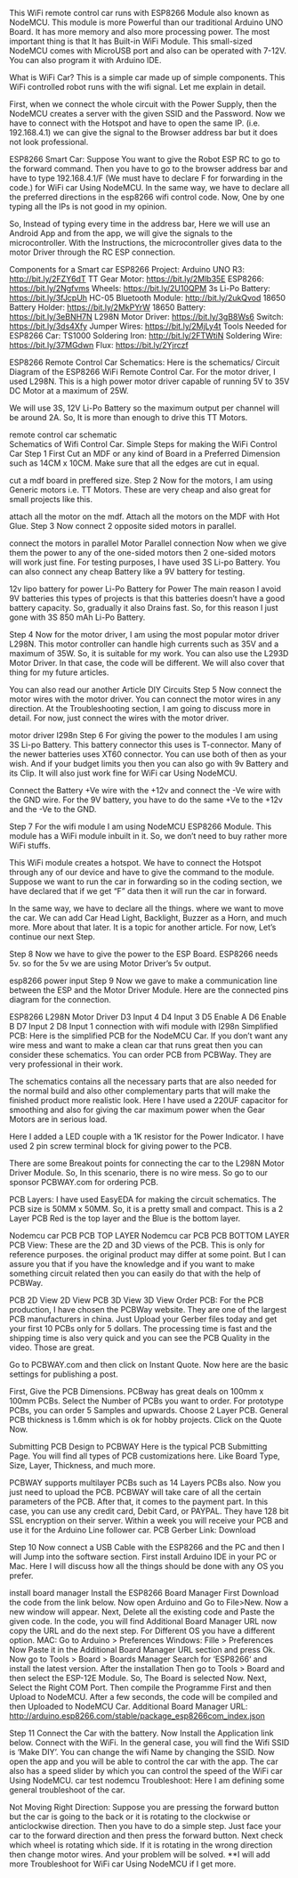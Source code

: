 

This WiFi remote control car runs with ESP8266 Module also known as NodeMCU. This module is more Powerful than our traditional Arduino UNO Board. It has more memory and also more processing power. The most important thing is that It has Built-in WiFi Module. This small-sized NodeMCU comes with MicroUSB port and also can be operated with 7-12V. You can also program it with Arduino IDE.

 

What is WiFi Car?
This is a simple car made up of simple components. This WiFi controlled robot runs with the wifi signal. Let me explain in detail.

First, when we connect the whole circuit with the Power Supply, then the NodeMCU creates a server with the given SSID and the Password. Now we have to connect with the Hotspot and have to open the same IP. (i.e. 192.168.4.1) we can give the signal to the Browser address bar but it does not look professional.

ESP8266 Smart Car:
Suppose You want to give the Robot ESP RC to go to the forward command. Then you have to go to the browser address bar and have to type 192.168.4.1/F (We must have to declare F for forwarding in the code.) for WiFi car Using NodeMCU. In the same way, we have to declare all the preferred directions in the esp8266 wifi control code. Now, One by one typing all the IPs is not good in my opinion.

So, Instead of typing every time in the address bar, Here we will use an Android App and from the app, we will give the signals to the microcontroller. With the Instructions, the microcontroller gives data to the motor Driver through the RC ESP connection.

 

Components for a Smart car ESP8266 Project:
Arduino UNO R3: http://bit.ly/2FZY6dT
TT Gear Motor: https://bit.ly/2Mlb35E
ESP8266: https://bit.ly/2Ngfvms
Wheels: https://bit.ly/2U10QPM
3s Li-Po Battery: https://bit.ly/3fJcpUh
HC-05 Bluetooth Module: http://bit.ly/2ukQvod
18650 Battery Holder: https://bit.ly/2MkPYrW
18650 Battery: https://bit.ly/3eBNH7N
L298N Motor Driver: https://bit.ly/3gB8Ws6
Switch: https://bit.ly/3ds4Xfy
Jumper Wires: https://bit.ly/2MjLy4t
Tools Needed for ESP8266 Car:
TS1000 Soldering Iron: http://bit.ly/2FTWtiN
Soldering Wire: https://bit.ly/37MGdwn
Flux: https://bit.ly/2Yjrczf
 

ESP8266 Remote Control Car Schematics:
Here is the schematics/ Circuit Diagram of the ESP8266 WiFi Remote Control Car. For the motor driver, I used L298N. This is a high power motor driver capable of running 5V to 35V DC Motor at a maximum of 25W.

We will use 3S, 12V Li-Po Battery so the maximum output per channel will be around 2A. So, It is more than enough to drive this TT Motors.

remote control car schematic	
Schematics of Wifi Control Car.
Simple Steps for making the WiFi Control Car
Step 1
First Cut an MDF or any kind of Board in a Preferred Dimension such as 14CM x 10CM. Make sure that all the edges are cut in equal.

cut a mdf board in preffered size.
Step 2
Now for the motors, I am using Generic motors i.e. TT Motors. These are very cheap and also great for small projects like this.

attach all the motor on the mdf.
Attach all the motors on the MDF with Hot Glue.
Step 3
Now connect 2 opposite sided motors in parallel.

connect the motors in parallel 
Motor Parallel connection
Now when we give them the power to any of the one-sided motors then 2 one-sided motors will work just fine. For testing purposes, I have used 3S Li-po Battery. You can also connect any cheap Battery like a 9V battery for testing.

12v lipo battery for power
Li-Po Battery for Power
The main reason I avoid 9V batteries this types of projects is that this batteries doesn’t have a good battery capacity. So, gradually it also Drains fast. So, for this reason I just gone with 3S 850 mAh Li-Po Battery.

Step 4
Now for the motor driver, I am using the most popular motor driver L298N. This motor controller can handle high currents such as 35V and a maximum of 35W. So, it is suitable for my work. You can also use the L293D Motor Driver. In that case, the code will be different. We will also cover that thing for my future articles.

You can also read our another Article
DIY
Circuits
Step 5
Now connect the motor wires with the motor driver. You can connect the motor wires in any direction. At the Troubleshooting section, I am going to discuss more in detail. For now, just connect the wires with the motor driver.

motor driver l298n
Step 6
For giving the power to the modules I am using 3S Li-po Battery. This battery connector this uses is T-connector. Many of the newer batteries uses XT60 connector. You can use both of then as your wish. And if your budget limits you then you can also go with 9v Battery and its Clip. It will also just work fine for WiFi car Using NodeMCU.

Connect the Battery +Ve wire with the +12v and connect the -Ve wire with the GND wire. For the 9V battery, you have to do the same +Ve to the +12v and the -Ve to the GND.

Step 7
For the wifi module I am using NodeMCU ESP8266 Module. This module has a WiFi module inbuilt in it. So, we don’t need to buy rather more WiFi stuffs.

This WiFi module creates a hotspot. We have to connect the Hotspot through any of our device and have to give the command to the module. Suppose we want to run the car in forwarding so in the coding section, we have declared that if we get “F” data then it will run the car in forward.

In the same way, we have to declare all the things. where we want to move the car. We can add Car Head Light, Backlight, Buzzer as a Horn, and much more. More about that later. It is a topic for another article. For now, Let’s continue our next Step.

Step 8
Now we have to give the power to the ESP Board. ESP8266 needs 5v. so for the 5v we are using Motor Driver’s 5v output.

esp8266 power input
Step 9
Now we gave to make a communication line between the ESP and the Motor Driver Module. Here are the connected pins diagram for the connection.

ESP8266	L298N Motor Driver
D3	Input 4
D4	Input 3
D5	Enable A
D6	Enable B
D7	Input 2
D8	Input 1
connection with wifi module with l298n
Simplified PCB:
Here is the simplified PCB for the NodeMCU Car. If you don’t want any wire mess and want to make a clean car that runs great then you can consider these schematics. You can order PCB from PCBWay. They are very professional in their work.

The schematics contains all the necessary parts that are also needed for the normal build and also other complementary parts that will make the finished product more realistic look. Here I have used a 220UF capacitor for smoothing and also for giving the car maximum power when the Gear Motors are in serious load.


Here I added a LED couple with a 1K resistor for the Power Indicator. I have used 2 pin screw terminal block for giving power to the PCB.

There are some Breakout points for connecting the car to the L298N Motor Driver Module. So, In this scenario, there is no wire mess. So go to our sponsor PCBWAY.com for ordering PCB.

PCB Layers:
I have used EasyEDA for making the circuit schematics. The PCB size is 50MM x 50MM. So, it is a pretty small and compact. This is a 2 Layer PCB Red is the top layer and the Blue is the bottom layer.

Nodemcu car PCB
PCB TOP LAYER
Nodemcu car PCB
PCB BOTTOM LAYER
PCB View:
These are the 2D and 3D views of the PCB. This is only for reference purposes. the original product may differ at some point. But I can assure you that if you have the knowledge and if you want to make something circuit related then you can easily do that with the help of PCBWay.

PCB 2D View
2D View
PCB 3D View
3D View
Order PCB:
For the PCB production, I have chosen the PCBWay website. They are one of the largest PCB manufacturers in china. Just Upload your Gerber files today and get your first 10 PCBs only for 5 dollars. The processing time is fast and the shipping time is also very quick and you can see the PCB Quality in the video. Those are great.

Go to PCBWAY.com and then click on Instant Quote. Now here are the basic settings for publishing a post.

First, Give the PCB Dimensions. PCBway has great deals on 100mm x 100mm PCBs.
Select the Number of PCBs you want to order.
For prototype PCBs, you can order 5 Samples and upwards.
Choose 2 Layer PCB.
General PCB thickness is 1.6mm which is ok for hobby projects.
Click on the Quote Now.

Submitting PCB Design to PCBWAY
Here is the typical PCB Submitting Page. You will find all types of PCB customizations here. Like Board Type, Size, Layer, Thickness, and much more.

PCBWAY supports multilayer PCBs such as 14 Layers PCBs also.
Now you just need to upload the PCB. PCBWAY will take care of all the certain parameters of the PCB.
After that, it comes to the payment part. In this case, you can use any credit card, Debit Card, or PAYPAL. They have 128 bit SSL encryption on their server.
Within a week you will receive your PCB and use it for the Arduino Line follower car.
PCB Gerber Link: Download

Step 10
Now connect a USB Cable with the ESP8266 and the PC and then I will Jump into the software section. First install Arduino IDE in your PC or Mac. Here I will discuss how all the things should be done with any OS you prefer.

install board manager
Install the ESP8266 Board Manager
First Download the code from the link below. Now open Arduino and Go to File>New.
Now a new window will appear. Next, Delete all the existing code and Paste the given code.
In the code, you will find Additional Board Manager URL now copy the URL and do the next step. For Different OS you have a different option.
MAC: Go to Arduino > Preferences
Windows: Fille > Preferences
Now Paste it in the Additional Board Manager URL section and press Ok.
Now go to Tools > Board > Boards Manager
Search for ‘ESP8266‘ and install the latest version.
After the installation Then go to Tools > Board and then select the ESP-12E Module. So, The Board is selected Now.
Next, Select the Right COM Port.
Then compile the Programme First and then Upload to NodeMCU. After a few seconds, the code will be compiled and then Uploaded to NodeMCU Car.
Additional Board Manager URL: http://arduino.esp8266.com/stable/package_esp8266com_index.json

Step 11
Connect the Car with the battery.
Now Install the Application link below.
Connect with the WiFi. In the general case, you will find the Wifi SSID is ‘Make DIY’. You can change the wifi Name by changing the SSID.
Now open the app and you will be able to control the car with the app.
The car also has a speed slider by which you can control the speed of the WiFi car Using NodeMCU.
car test nodemcu
Troubleshoot:
Here I am defining some general troubleshoot of the car.

Not Moving Right Direction:
Suppose you are pressing the forward button but the car is going to the back or it is rotating to the clockwise or anticlockwise direction. Then you have to do a simple step.
Just face your car to the forward direction and then press the forward button.
Next check which wheel is rotating which side.
If it is rotating in the wrong direction then change motor wires. And your problem will be solved.
**I will add more Troubleshoot for WiFi car Using NodeMCU if I get more.
